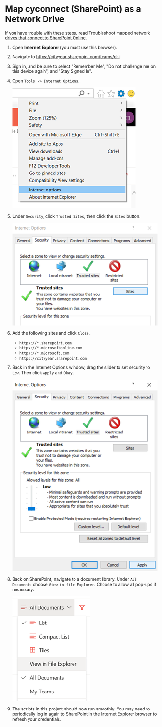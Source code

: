 # Map cyconnect (SharePoint) as a Network Drive

If you have trouble with these steps, read [Troubleshoot mapped network drives that connect to SharePoint Online](https://docs.microsoft.com/en-us/sharepoint/troubleshoot/administration/troubleshoot-mapped-network-drives).

1. Open **Internet Explorer** (you must use this browser).

2. Navigate to https://cityyear.sharepoint.com/teams/chi

3. Sign in, and be sure to select "Remember Me", "Do not challenge me on this device again", and "Stay Signed In".

4. Open `Tools -> Internet Options`.

    ![](img/mapdrive_internet_options.png)

5. Under `Security`, click `Trusted Sites`, then click the `Sites` button.

    ![](img/mapdrive_security_sites.png)

6. Add the following sites and click `Close`.
    * `https://*.sharepoint.com`
    * `https://*.microsoftonline.com`
    * `https://*.microsoft.com`
    * `https://cityyear.sharepoint.com`

7. Back in the Internet Options window, drag the slider to set security to `Low`. Then click `Apply` and `Okay`.

    ![](img/mapdrive_trusted_permissions.png)

8. Back on SharePoint, navigate to a document library. Under `All Documents` choose `View in file Explorer`. Choose to allow all pop-ups if necessary.

    ![](img/mapdrive_file_explorer.png)

9. The scripts in this project should now run smoothly. You may need to periodically log in again to SharePoint in the Internet Explorer browser to refresh your credentials.
